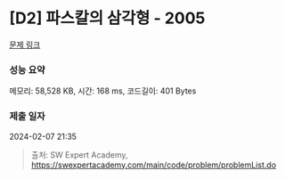# [D2] 파스칼의 삼각형 - 2005 

[문제 링크](https://swexpertacademy.com/main/code/problem/problemDetail.do?contestProbId=AV5P0-h6Ak4DFAUq) 

### 성능 요약

메모리: 58,528 KB, 시간: 168 ms, 코드길이: 401 Bytes

### 제출 일자

2024-02-07 21:35



> 출처: SW Expert Academy, https://swexpertacademy.com/main/code/problem/problemList.do